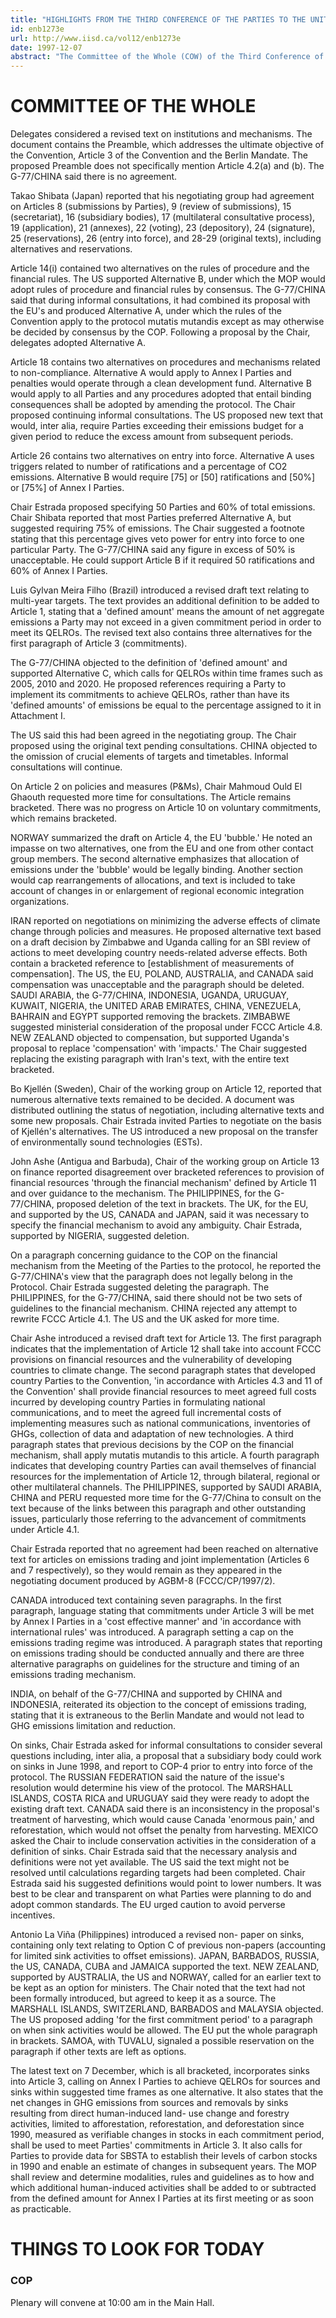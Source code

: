```yaml
---
title: "HIGHLIGHTS FROM THE THIRD CONFERENCE OF THE PARTIES TO THE UNITED NATIONS FRAMEWORK CONVENTION ON CLIMATE CHANGE 6 - 7 DECEMBER 1997"
id: enb1273e
url: http://www.iisd.ca/vol12/enb1273e
date: 1997-12-07
abstract: "The Committee of the Whole (COW) of the Third Conference of  the Parties (COP-3) to the Framework Convention on Climate  Change (FCCC) met in afternoon and evening sessions on  Saturday. Delegates reviewed the revised text produced by  informal negotiating groups and discussed outstanding  issues. The Chair of the COW issued a non-paper  (FCCC/CP/1997/CRP.2) on Sunday that reflected the current  status of the negotiating text and set out the options for  high-level input."
---
```


# COMMITTEE OF THE WHOLE

Delegates considered a revised text on institutions and  mechanisms. The document contains the Preamble, which  addresses the ultimate objective of the Convention, Article  3 of the Convention and the Berlin Mandate. The proposed  Preamble does not specifically mention Article 4.2(a) and  (b). The G-77/CHINA said there is no agreement.

Takao Shibata (Japan) reported that his negotiating group  had agreement on Articles 8 (submissions by Parties), 9  (review of submissions), 15 (secretariat), 16 (subsidiary  bodies), 17 (multilateral consultative process), 19  (application), 21 (annexes), 22 (voting), 23 (depository),  24 (signature), 25 (reservations), 26 (entry into force),  and 28-29 (original texts), including alternatives and  reservations.

Article 14(i) contained two alternatives on the rules of  procedure and the financial rules. The US supported  Alternative B, under which the MOP would adopt rules of  procedure and financial rules by consensus. The G-77/CHINA  said that during informal consultations, it had combined  its proposal with the EU's and produced Alternative A,  under which the rules of the Convention apply to the  protocol mutatis mutandis except as may otherwise be  decided by consensus by the COP. Following a proposal by  the Chair, delegates adopted Alternative A.

Article 18 contains two alternatives on procedures and  mechanisms related to non-compliance. Alternative A would  apply to Annex I Parties and penalties would operate  through a clean development fund. Alternative B would apply  to all Parties and any procedures adopted that entail  binding consequences shall be adopted by amending the  protocol. The Chair proposed continuing informal  consultations. The US proposed new text that would, inter  alia, require Parties exceeding their emissions budget for  a given period to reduce the excess amount from subsequent  periods.

Article 26 contains two alternatives on entry into force.  Alternative A uses triggers related to number of  ratifications and a percentage of CO2 emissions.  Alternative B would require [75] or [50] ratifications and  [50%] or [75%] of Annex I Parties.

Chair Estrada proposed specifying 50 Parties and 60% of  total emissions. Chair Shibata reported that most Parties  preferred Alternative A, but suggested requiring 75% of  emissions. The Chair suggested a footnote stating that this  percentage gives veto power for entry into force to one  particular Party. The G-77/CHINA said any figure in excess  of 50% is unacceptable. He could support Article B if it  required 50 ratifications and 60% of Annex I Parties.

Luis Gylvan Meira Filho (Brazil) introduced a revised draft  text relating to multi-year targets. The text provides an  additional definition to be added to Article 1, stating  that a 'defined amount' means the amount of net aggregate  emissions a Party may not exceed in a given commitment  period in order to meet its QELROs. The revised text also  contains three alternatives for the first paragraph of  Article 3 (commitments).

The G-77/CHINA objected to the definition of 'defined  amount' and supported Alternative C, which calls for QELROs  within time frames such as 2005, 2010 and 2020. He proposed  references requiring a Party to implement its commitments  to achieve QELROs, rather than have its 'defined amounts'  of emissions be equal to the percentage assigned to it in  Attachment I.

The US said this had been agreed in the negotiating group.  The Chair proposed using the original text pending  consultations. CHINA objected to the omission of crucial  elements of targets and timetables. Informal consultations  will continue.

On Article 2 on policies and measures (P&Ms), Chair Mahmoud  Ould El Ghaouth requested more time for consultations. The  Article remains bracketed. There was no progress on Article  10 on voluntary commitments, which remains bracketed.

NORWAY summarized the draft on Article 4, the EU 'bubble.'  He noted an impasse on two alternatives, one from the EU  and one from other contact group members. The second  alternative emphasizes that allocation of emissions under  the 'bubble' would be legally binding. Another section  would cap rearrangements of allocations, and text is  included to take account of changes in or enlargement of  regional economic integration organizations.

IRAN reported on negotiations on minimizing the adverse  effects of climate change through policies and measures. He  proposed alternative text based on a draft decision by  Zimbabwe and Uganda calling for an SBI review of actions to  meet developing country needs-related adverse effects. Both  contain a bracketed reference to [establishment of  measurements of compensation]. The US, the EU, POLAND,  AUSTRALIA, and CANADA said compensation was unacceptable  and the paragraph should be deleted. SAUDI ARABIA, the G-77/CHINA, INDONESIA, UGANDA, URUGUAY, KUWAIT, NIGERIA, the  UNITED ARAB EMIRATES, CHINA, VENEZUELA, BAHRAIN and EGYPT  supported removing the brackets. ZIMBABWE suggested  ministerial consideration of the proposal under FCCC  Article 4.8. NEW ZEALAND objected to compensation, but  supported Uganda's proposal to replace 'compensation' with  'impacts.' The Chair suggested replacing the existing  paragraph with Iran's text, with the entire text bracketed.

Bo Kjellén (Sweden), Chair of the working group on Article  12, reported that numerous alternative texts remained to be  decided. A document was distributed outlining the status of  negotiation, including alternative texts and some new  proposals. Chair Estrada invited Parties to negotiate on  the basis of Kjellén's alternatives. The US introduced a  new proposal on the transfer of environmentally sound  technologies (ESTs).

John Ashe (Antigua and Barbuda), Chair of the working group  on Article 13 on finance reported disagreement over  bracketed references to provision of financial resources  'through the financial mechanism' defined by Article 11 and  over guidance to the mechanism. The PHILIPPINES, for the G-77/CHINA, proposed deletion of the text in brackets. The  UK, for the EU, and supported by the US, CANADA and JAPAN,  said it was necessary to specify the financial mechanism to  avoid any ambiguity. Chair Estrada, supported by NIGERIA,  suggested deletion.

On a paragraph concerning guidance to the COP on the  financial mechanism from the Meeting of the Parties to the  protocol, he reported the G-77/CHINA's view that the  paragraph does not legally belong in the Protocol. Chair  Estrada suggested deleting the paragraph. The PHILIPPINES,  for the G-77/CHINA, said there should not be two sets of  guidelines to the financial mechanism. CHINA rejected any  attempt to rewrite FCCC Article 4.1. The US and the UK  asked for more time.

Chair Ashe introduced a revised draft text for Article 13.  The first paragraph indicates that the implementation of  Article 12 shall take into account FCCC provisions on  financial resources and the vulnerability of developing  countries to climate change. The second paragraph states  that developed country Parties to the Convention, 'in  accordance with Articles 4.3 and 11 of the Convention'  shall provide financial resources to meet agreed full costs  incurred by developing country Parties in formulating  national communications, and to meet the agreed full  incremental costs of implementing measures such as national  communications, inventories of GHGs, collection of data and  adaptation of new technologies. A third paragraph states  that previous decisions by the COP on the financial  mechanism, shall apply mutatis mutandis to this article. A  fourth paragraph indicates that developing country Parties  can avail themselves of financial resources for the  implementation of Article 12, through bilateral, regional  or other multilateral channels. The PHILIPPINES, supported  by SAUDI ARABIA, CHINA and PERU requested more time for the  G-77/China to consult on the text because of the links  between this paragraph and other outstanding issues,  particularly those referring to the advancement of  commitments under Article 4.1.

Chair Estrada reported that no agreement had been reached  on alternative text for articles on emissions trading and  joint implementation (Articles 6 and 7 respectively), so  they would remain as they appeared in the negotiating  document produced by AGBM-8 (FCCC/CP/1997/2).

CANADA introduced text containing seven paragraphs. In the  first paragraph, language stating that commitments under  Article 3 will be met by Annex I Parties in a 'cost  effective manner' and 'in accordance with international  rules' was introduced. A paragraph setting a cap on the  emissions trading regime was introduced. A paragraph states  that reporting on emissions trading should be conducted  annually and there are three alternative paragraphs on  guidelines for the structure and timing of an emissions  trading mechanism.

INDIA, on behalf of the G-77/CHINA and supported by CHINA  and INDONESIA, reiterated its objection to the concept of  emissions trading, stating that it is extraneous to the  Berlin Mandate and would not lead to GHG emissions  limitation and reduction.

On sinks, Chair Estrada asked for informal consultations to  consider several questions including, inter alia, a  proposal that a subsidiary body could work on sinks in June  1998, and report to COP-4 prior to entry into force of the  protocol. The RUSSIAN FEDERATION said the nature of the  issue's resolution would determine his view of the  protocol. The MARSHALL ISLANDS, COSTA RICA and URUGUAY said  they were ready to adopt the existing draft text. CANADA  said there is an inconsistency in the proposal's treatment  of harvesting, which would cause Canada 'enormous pain,'  and reforestation, which would not offset the penalty from  harvesting. MEXICO asked the Chair to include conservation  activities in the consideration of a definition of sinks.  Chair Estrada said that the necessary analysis and  definitions were not yet available. The US said the text  might not be resolved until calculations regarding targets  had been completed. Chair Estrada said his suggested  definitions would point to lower numbers. It was best to be  clear and transparent on what Parties were planning to do  and adopt common standards. The EU urged caution to avoid  perverse incentives.

Antonio La Viña (Philippines) introduced a revised non- paper on sinks, containing only text relating to Option C  of previous non-papers (accounting for limited sink  activities to offset emissions). JAPAN, BARBADOS, RUSSIA,  the US, CANADA, CUBA and JAMAICA supported the text. NEW  ZEALAND, supported by AUSTRALIA, the US and NORWAY, called  for an earlier text to be kept as an option for ministers.  The Chair noted that the text had not been formally  introduced, but agreed to keep it as a source. The MARSHALL  ISLANDS, SWITZERLAND, BARBADOS and MALAYSIA objected. The  US proposed adding 'for the first commitment period' to a  paragraph on when sink activities would be allowed. The EU  put the whole paragraph in brackets. SAMOA, with TUVALU,  signaled a possible reservation on the paragraph if other  texts are left as options.

The latest text on 7 December, which is all bracketed,  incorporates sinks into Article 3, calling on Annex I  Parties to achieve QELROs for sources and sinks within  suggested time frames as one alternative. It also states  that the net changes in GHG emissions from sources and  removals by sinks resulting from direct human-induced land- use change and forestry activities, limited to  afforestation, reforestation, and deforestation since 1990,  measured as verifiable changes in stocks in each commitment  period, shall be used to meet Parties' commitments in  Article 3. It also calls for Parties to provide data for  SBSTA to establish their levels of carbon stocks in 1990  and enable an estimate of changes in subsequent years. The  MOP shall review and determine modalities, rules and  guidelines as to how and which additional human-induced  activities shall be added to or subtracted from the defined  amount for Annex I Parties at its first meeting or as soon  as practicable.

# THINGS TO LOOK FOR TODAY

### COP

Plenary will convene at 10:00 am in the Main Hall.